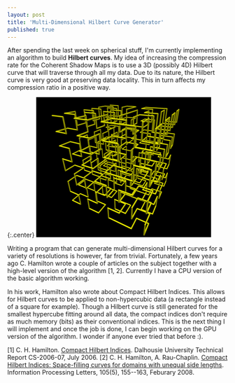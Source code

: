 ```yaml
---
layout: post
title: 'Multi-Dimensional Hilbert Curve Generator'
published: true
---
```


After spending the last week on spherical stuff, I'm currently implementing an algorithm to build **Hilbert curves**. My idea of increasing the compression rate for the Coherent Shadow Maps is to use a 3D (possibly 4D) Hilbert curve that will traverse through all my data. Due to its nature, the Hilbert curve is very good at preserving data locality. This in turn affects my compression ratio in a positive way.

{:.center}
![3D Hilbert Curve](/uploads/2010/10/100317.png)

Writing a program that can generate multi-dimensional Hilbert curves for a variety of resolutions is however, far from trivial. Fortunately, a few years ago C. Hamilton wrote a couple of articles on the subject together with a high-level version of the algorithm [1, 2]. Currently I have a CPU version of the basic algorithm working.

In his work, Hamilton also wrote about Compact Hilbert Indices. This allows for Hilbert curves to be applied to non-hypercubic data (a rectangle instead of a square for example). Though a Hilbert curve is still generated for the smallest hypercube fitting around all data, the compact indices don't require as much memory (bits) as their conventional indices. This is the next thing I will implement and once the job is done, I can begin working on the GPU version of the algorithm. I wonder if anyone ever tried that before :).

[1] C. H. Hamilton. [Compact Hilbert Indices](https://www.cs.dal.ca/sites/default/files/CS-2006-07.pdf). Dalhousie University Technical Report CS-2006-07, July 2006.
[2] C. H. Hamilton, A. Rau-Chaplin. [Compact Hilbert Indices: Space-filling curves for domains with unequal side lengths](http://flame.cs.dal.ca/~chamilto/hilbert/ipl.pdf). Information Processing Letters, 105(5), 155--163, Feburary 2008.
